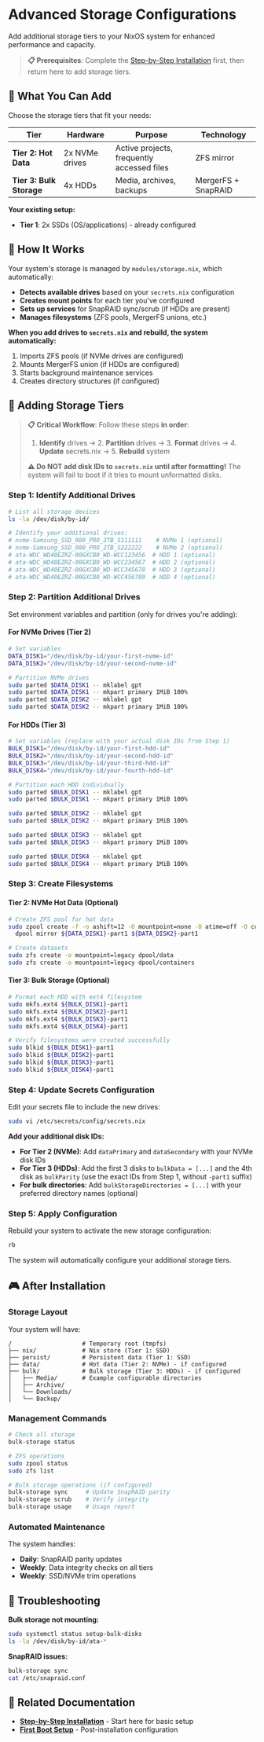 # Advanced Storage Configurations

Add additional storage tiers to your NixOS system for enhanced performance and capacity.

> **📋 Prerequisites**: Complete the [Step-by-Step Installation](step-by-step.md) first, then return here to add storage tiers.

## 🎯 What You Can Add

Choose the storage tiers that fit your needs:

| **Tier** | **Hardware** | **Purpose** | **Technology** |
|----------|-------------|-------------|----------------|
| **Tier 2: Hot Data** | 2x NVMe drives | Active projects, frequently accessed files | ZFS mirror |
| **Tier 3: Bulk Storage** | 4x HDDs | Media, archives, backups | MergerFS + SnapRAID |

**Your existing setup:**
- **Tier 1**: 2x SSDs (OS/applications) - already configured

## 🧠 How It Works

Your system's storage is managed by `modules/storage.nix`, which automatically:

- **Detects available drives** based on your `secrets.nix` configuration
- **Creates mount points** for each tier you've configured
- **Sets up services** for SnapRAID sync/scrub (if HDDs are present)
- **Manages filesystems** (ZFS pools, MergerFS unions, etc.)

**When you add drives to `secrets.nix` and rebuild, the system automatically:**
1. Imports ZFS pools (if NVMe drives are configured)
2. Mounts MergerFS union (if HDDs are configured)
3. Starts background maintenance services
4. Creates directory structures (if configured)

## 🔧 Adding Storage Tiers

> **📋 Critical Workflow**: Follow these steps **in order**:
> 1. **Identify** drives → 2. **Partition** drives → 3. **Format** drives → 4. **Update** secrets.nix → 5. **Rebuild** system
>
> **⚠️ Do NOT add disk IDs to `secrets.nix` until after formatting!** The system will fail to boot if it tries to mount unformatted disks.

### Step 1: Identify Additional Drives

```bash
# List all storage devices
ls -la /dev/disk/by-id/

# Identify your additional drives:
# nvme-Samsung_SSD_980_PRO_2TB_S111111    # NVMe 1 (optional)
# nvme-Samsung_SSD_980_PRO_2TB_S222222    # NVMe 2 (optional)
# ata-WDC_WD40EZRZ-00GXCB0_WD-WCC123456  # HDD 1 (optional)
# ata-WDC_WD40EZRZ-00GXCB0_WD-WCC234567  # HDD 2 (optional)
# ata-WDC_WD40EZRZ-00GXCB0_WD-WCC345678  # HDD 3 (optional)
# ata-WDC_WD40EZRZ-00GXCB0_WD-WCC456789  # HDD 4 (optional)
```

### Step 2: Partition Additional Drives

Set environment variables and partition (only for drives you're adding):

#### For NVMe Drives (Tier 2)
```bash
# Set variables
DATA_DISK1="/dev/disk/by-id/your-first-nvme-id"
DATA_DISK2="/dev/disk/by-id/your-second-nvme-id"

# Partition NVMe drives
sudo parted $DATA_DISK1 -- mklabel gpt
sudo parted $DATA_DISK1 -- mkpart primary 1MiB 100%
sudo parted $DATA_DISK2 -- mklabel gpt
sudo parted $DATA_DISK2 -- mkpart primary 1MiB 100%
```

#### For HDDs (Tier 3)
```bash
# Set variables (replace with your actual disk IDs from Step 1)
BULK_DISK1="/dev/disk/by-id/your-first-hdd-id"
BULK_DISK2="/dev/disk/by-id/your-second-hdd-id"
BULK_DISK3="/dev/disk/by-id/your-third-hdd-id"
BULK_DISK4="/dev/disk/by-id/your-fourth-hdd-id"

# Partition each HDD individually
sudo parted $BULK_DISK1 -- mklabel gpt
sudo parted $BULK_DISK1 -- mkpart primary 1MiB 100%

sudo parted $BULK_DISK2 -- mklabel gpt
sudo parted $BULK_DISK2 -- mkpart primary 1MiB 100%

sudo parted $BULK_DISK3 -- mklabel gpt
sudo parted $BULK_DISK3 -- mkpart primary 1MiB 100%

sudo parted $BULK_DISK4 -- mklabel gpt
sudo parted $BULK_DISK4 -- mkpart primary 1MiB 100%
```

### Step 3: Create Filesystems

#### Tier 2: NVMe Hot Data (Optional)
```bash
# Create ZFS pool for hot data
sudo zpool create -f -o ashift=12 -O mountpoint=none -O atime=off -O compression=lz4 \
  dpool mirror ${DATA_DISK1}-part1 ${DATA_DISK2}-part1

# Create datasets
sudo zfs create -o mountpoint=legacy dpool/data
sudo zfs create -o mountpoint=legacy dpool/containers
```

#### Tier 3: Bulk Storage (Optional)

```bash
# Format each HDD with ext4 filesystem
sudo mkfs.ext4 ${BULK_DISK1}-part1
sudo mkfs.ext4 ${BULK_DISK2}-part1
sudo mkfs.ext4 ${BULK_DISK3}-part1
sudo mkfs.ext4 ${BULK_DISK4}-part1

# Verify filesystems were created successfully
sudo blkid ${BULK_DISK1}-part1
sudo blkid ${BULK_DISK2}-part1
sudo blkid ${BULK_DISK3}-part1
sudo blkid ${BULK_DISK4}-part1
```

### Step 4: Update Secrets Configuration

Edit your secrets file to include the new drives:

```bash
sudo vi /etc/secrets/config/secrets.nix
```

**Add your additional disk IDs:**
- **For Tier 2 (NVMe)**: Add `dataPrimary` and `dataSecondary` with your NVMe disk IDs
- **For Tier 3 (HDDs)**: Add the first 3 disks to `bulkData = [...]` and the 4th disk as `bulkParity` (use the exact IDs from Step 1, without `-part1` suffix)
- **For bulk directories**: Add `bulkStorageDirectories = [...]` with your preferred directory names (optional)

### Step 5: Apply Configuration

Rebuild your system to activate the new storage configuration:

```bash
rb
```

The system will automatically configure your additional storage tiers.

## 🎮 After Installation

### Storage Layout

Your system will have:

```
/                    # Temporary root (tmpfs)
├── nix/             # Nix store (Tier 1: SSD)
├── persist/         # Persistent data (Tier 1: SSD)
├── data/            # Hot data (Tier 2: NVMe) - if configured
├── bulk/            # Bulk storage (Tier 3: HDDs) - if configured
│   ├── Media/       # Example configurable directories
│   ├── Archive/
│   └── Downloads/
│   └── Backup/
```

### Management Commands

```bash
# Check all storage
bulk-storage status

# ZFS operations
sudo zpool status
sudo zfs list

# Bulk storage operations (if configured)
bulk-storage sync     # Update SnapRAID parity
bulk-storage scrub    # Verify integrity
bulk-storage usage    # Usage report
```

### Automated Maintenance

The system handles:
- **Daily**: SnapRAID parity updates
- **Weekly**: Data integrity checks on all tiers
- **Weekly**: SSD/NVMe trim operations

## 🚨 Troubleshooting

**Bulk storage not mounting:**
```bash
sudo systemctl status setup-bulk-disks
ls -la /dev/disk/by-id/ata-*
```

**SnapRAID issues:**
```bash
bulk-storage sync
cat /etc/snapraid.conf
```

## 📖 Related Documentation

- **[Step-by-Step Installation](step-by-step.md)** - Start here for basic setup
- **[First Boot Setup](first-boot.md)** - Post-installation configuration
